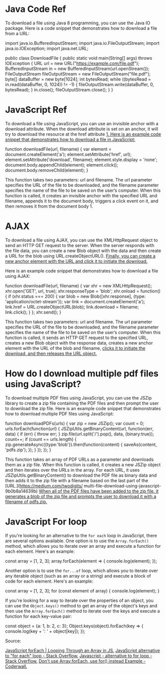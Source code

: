# Java Code Ref


 To download a file using Java 8 programming, you can use the Java IO package. 
 Here is a code snippet that demonstrates how to download a file from a URL:

 import java.io.BufferedInputStream;
 import java.io.FileOutputStream;
 import java.io.IOException;
 import java.net.URL;

 public class DownloadFile {
    public static void main(String[] args) throws IOException {
        URL url = new URL("https://example.com/file.pdf");
        BufferedInputStream in = new BufferedInputStream(url.openStream());
        FileOutputStream fileOutputStream = new FileOutputStream("file.pdf");
        byte[] dataBuffer = new byte[1024];
        int bytesRead;
        while ((bytesRead = in.read(dataBuffer, 0, 1024)) != -1) {
            fileOutputStream.write(dataBuffer, 0, bytesRead);
        }
        in.close();
        fileOutputStream.close();
    }
 }

# JavaScript Ref
 
 To download a file using JavaScript, you can use an invisible anchor with a download attribute. 
 When the download attribute is set on an anchor, it will try to download the resource at the href attribute 
 [1. Here is an example code snippet that demonstrates how to download a file in JavaScript:](https://webtips.dev/download-any-file-with-javascript)
 
 function downloadFile(url, filename) {
    var element = document.createElement('a');
    element.setAttribute('href', url);
    element.setAttribute('download', filename);
    element.style.display = 'none';
    document.body.appendChild(element);
    element.click();
    document.body.removeChild(element);
 }

 This function takes two parameters: url and filename. 
 The url parameter specifies the URL of the file to be downloaded, and the filename parameter specifies the name of the file to be saved on the user’s computer. 
 When this function is called, it creates an invisible anchor with the specified URL and filename, appends it to the document body, triggers a click event on it, and then removes it from the document body 1.
 
# AJAX

 To download a file using AJAX, you can use the XMLHttpRequest object to send an HTTP GET request to the server. 
 When the server responds with the file data, you can create a new Blob object with the data and then create a URL for the blob using URL.createObjectURL(). 
 [Finally, you can create a new anchor element with the URL and click it to initiate the download.](https://stackoverflow.com/questions/20830309/download-file-using-an-ajax-request)

 Here is an example code snippet that demonstrates how to download a file using AJAX:
 
 function downloadFile(url, filename) {
    var xhr = new XMLHttpRequest();
    xhr.open('GET', url, true);
    xhr.responseType = 'blob';
    xhr.onload = function() {
        if (xhr.status === 200) {
            var blob = new Blob([xhr.response], {type: 'application/octet-stream'});
            var link = document.createElement('a');
            link.href = URL.createObjectURL(blob);
            link.download = filename;
            link.click();
        }
    };
    xhr.send();
 }

 This function takes two parameters: url and filename. 
 The url parameter specifies the URL of the file to be downloaded, and the filename parameter specifies the name of the file to be saved on the user’s computer. 
  When this function is called, it sends an HTTP GET request to the specified URL, creates a new Blob object with the response data, 
 creates a new anchor element with the URL of the blob and filename, 
 [clicks it to initiate the download, and then releases the URL object.](https://stackoverflow.com/questions/1999607/download-and-open-pdf-file-using-ajax)
 
 # How do I download multiple pdf files using JavaScript?
 
 To download multiple PDF files using JavaScript, you can use the JSZip library to create a zip file containing the PDF files and then prompt the user to download the zip file.
 Here is an example code snippet that demonstrates how to download multiple PDF files using JavaScript:
 
 function downloadPDFs(urls) {
    var zip = new JSZip();
    var count = 0;
    urls.forEach(function(url) {
        JSZipUtils.getBinaryContent(url, function(err, data) {
            if (err) {
                throw err;
            }
            zip.file(url.split('/').pop(), data, {binary:true});
            count++;
            if (count == urls.length) {
                zip.generateAsync({type:'blob'}).then(function(content) {
                    saveAs(content, 'pdfs.zip');
                });
            }
        });
    });
 }
 
 This function takes an array of PDF URLs as a parameter and downloads them as a zip file. When this function is called, it creates a new JSZip object and then iterates over the URLs in the array.
 For each URL, it uses JSZipUtils.getBinaryContent() to download the PDF file as binary data and then adds it to the zip file with a filename based on the last part of the [URL.](https://medium.com/twodigits/ multi-file-download-using-javascript-9b0b8a14639b) 
 [When all of the PDF files have been added to the zip file, it generates a blob of the zip file and prompts the user to download it with a filename of pdfs.zip.](https://stackoverflow.com/questions/17274655/how-to-download-zip-and-save-multiple-files-with-javascript-and-get-progress)
 
 # JavaScript For loop
 
 If you're looking for an alternative to the `for each` loop in JavaScript, there are several options available. One option is to use the `Array.forEach()` method,
 which allows you to iterate over an array and execute a function for each element. 
 Here's an example:

 const array = [1, 2, 3];
  array.forEach(element => {
   console.log(element);
 });


 Another option is to use the `for...of` loop, which allows you to iterate over any iterable object (such as an array or a string) and execute a block of code for each element.
 Here's an example:

 const array = [1, 2, 3];
  for (const element of array) {
   console.log(element);
 }

 If you're looking for a way to iterate over the properties of an object, you can use the `Object.keys()` method to get an array of the object's keys and then use the `Array.forEach()`
 method to iterate over the keys and execute a function for each key-value pair:

 const object = {a: 1, b: 2, c: 3};
  Object.keys(object).forEach(key => {
   console.log(key + ': ' + object[key]);
 });


 Source:
 
  [JavaScript forEach | Looping Through an Array in JS.](https://khalilstemmler.com/blogs/javascript/for-each/.)
  [JavaScript alternative to "for each" loop - Stack Overflow.]( https://stackoverflow.com/questions/12637289/javascript-alternative-to-for-each-loop.)
  [Javascript - alternative to for loop - Stack Overflow.](https://stackoverflow.com/questions/34832435/alternative-to-for-loop.)
  [Don't use Array.forEach, use for() instead Example - Coderwall.](https://coderwall.com/p/kvzbpa/don-t-use-array-foreach-use-for-instead.)




